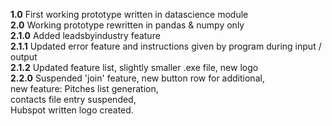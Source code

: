 <strong>1.0</strong> First working prototype written in datascience module<br>
<strong>2.0</strong> Working prototype rewritten in pandas & numpy only<br>
<strong>2.1.0</strong> Added leadsbyindustry feature<br>
<strong>2.1.1</strong> Updated error feature and instructions given by program during input / output<br>
<strong>2.1.2</strong> Updated feature list, slightly smaller .exe file, new logo <br>
<strong>2.2.0</strong> Suspended 'join' feature, new button row for additional, <br>
      new feature: Pitches list generation,<br>
      contacts file entry suspended,<br>
      Hubspot written logo created.<br>
